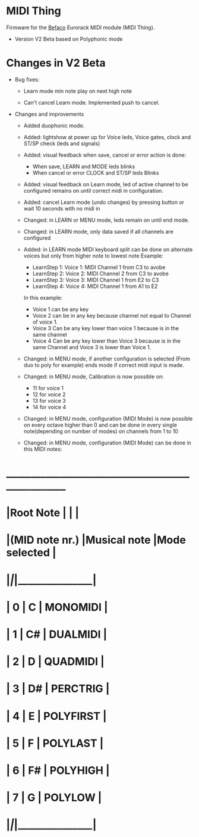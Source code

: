 # MIDI Thing
Firmware for the [Befaco](http://befaco.org) Eurorack MIDI module (MIDI Thing).

- Version V2 Beta based on Polyphonic mode

# Changes in V2 Beta

- Bug fixes:
	- Learn mode min note play on next high note
	
	- Can't cancel Learn mode. Implemented push to cancel.
	
	
- Changes and improvements

	- Added duophonic mode.
	- Added: lightshow at power up for Voice leds, Voice gates, clock and ST/SP check (leds and signals)
	
	- Added: visual feedback when save, cancel or error action is done:
		- When save, LEARN and MODE leds blinks 
		- When cancel or error CLOCK and ST/SP leds Blinks
		
	- Added: visual feedback on Learn mode, led of active channel to be configured remains 
		on until correct midi in configuration.
		
	- Added: cancel Learn mode (undo changes) by pressing button or wait 10 seconds with no midi in
	
	- Changed: in LEARN or MENU mode, leds remain on until end mode.
	
	- Changed: in LEARN mode, only data saved if all channels are configured
	
	- Added: in LEARN mode MIDI keyboard split can be done on alternate voices but only from higher note 
		to lowest note Example:
		- LearnStep 1: Voice 1: MIDI Channel 1 from C3 to avobe
		- LearnStep 2: Voice 2: MIDI Channel 2 from C3 to avobe
		- LearnStep 3: Voice 3: MIDI Channel 1 from E2 to C3
		- LearnStep 4: Voice 4: MIDI Channel 1 from A1 to E2
 
		In this example:
		- Voice 1 can be any key
		- Voice 2 can be in any key because channel not equal to Channel of voice 1.
		- Voice 3 Can be any key lower than voice 1 because is in the same channel
		- Voice 4 Can be any key lower than Voice 3 because is in the same Channel and Voice 3 is lower than Voice 1.
		
	- Changed: in MENU mode, if another configuration is selected (From duo to poly for example) 
		ends mode if correct midi input is made.
		
	- Changed: in MENU mode, Calibration is now possible on:
		- 11 for voice 1
		- 12 for voice 2
		- 13 for voice 3
		- 14 for voice 4
		
	- Changed: in MENU mode, configuration (MIDI Mode) is now possible on every octave higher than 0 
		and can be done in every single note(depending on number of modes) on channels from 1 to 10
		
	- Changed: in MENU mode, configuration (MIDI Mode) can be done in this MIDI notes:
#			_________________________________________________
#			|Root Note 		|				|			   	|
#			|(MID note nr.)	|Musical note	|Mode selected	|
#			|_______________|_______________|_______________|
#			|			0	|		C		|	MONOMIDI	|
#			|			1	|		C#		|	DUALMIDI	|
#			|			2	|		D		|	QUADMIDI	|
#			|			3	|		D#		|	PERCTRIG	|
#			|			4	|		E		|	POLYFIRST	|
#			|			5	| 		F		|	POLYLAST	|
#			|			6	|		F#		|	POLYHIGH	|
#			|			7	|		G		|	POLYLOW		|
#			|_______________|_______________|_______________|
		

